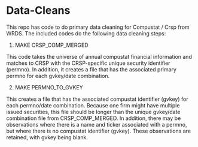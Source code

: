 # Data-Cleans
This repo has code to do primary data cleaning for Compustat / Crsp from WRDS.
The included codes do the following data cleaning steps:

1. MAKE CRSP_COMP_MERGED

This code takes the universe of annual compustat financial information and matches to CRSP with the CRSP-specific unique security identifier (permno). In addition, it creates a file that has the associated primary permno for each gvkey/date combination. 

2. MAKE PERMNO_TO_GVKEY

This creates a file that has the associated compustat identifier (gvkey) for each permno/date combination. Because one firm might have multiple issued securities, this file should be longer than the unique gvkey/date combination file from CRSP_COMP_MERGED. In addition, there may be observations where there is a name and ticker associated with a permno, but where there is no compustat identifier (gvkey). These observations are retained, with gvkey being blank. 



